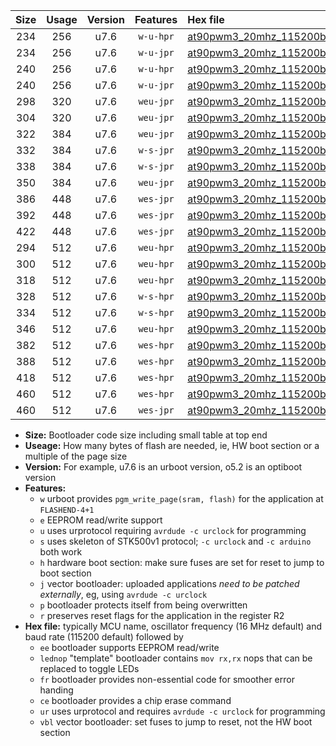 |Size|Usage|Version|Features|Hex file|
|:-:|:-:|:-:|:-:|:--|
|234|256|u7.6|`w-u-hpr`|[at90pwm3_20mhz_115200bps_ur.hex](https://raw.githubusercontent.com/stefanrueger/urboot/main/at90pwm3_20mhz_115200bps_ur.hex)|
|234|256|u7.6|`w-u-jpr`|[at90pwm3_20mhz_115200bps_ur_vbl.hex](https://raw.githubusercontent.com/stefanrueger/urboot/main/at90pwm3_20mhz_115200bps_ur_vbl.hex)|
|240|256|u7.6|`w-u-hpr`|[at90pwm3_20mhz_115200bps_lednop_ur.hex](https://raw.githubusercontent.com/stefanrueger/urboot/main/at90pwm3_20mhz_115200bps_lednop_ur.hex)|
|240|256|u7.6|`w-u-jpr`|[at90pwm3_20mhz_115200bps_lednop_ur_vbl.hex](https://raw.githubusercontent.com/stefanrueger/urboot/main/at90pwm3_20mhz_115200bps_lednop_ur_vbl.hex)|
|298|320|u7.6|`weu-jpr`|[at90pwm3_20mhz_115200bps_ee_ur_vbl.hex](https://raw.githubusercontent.com/stefanrueger/urboot/main/at90pwm3_20mhz_115200bps_ee_ur_vbl.hex)|
|304|320|u7.6|`weu-jpr`|[at90pwm3_20mhz_115200bps_ee_lednop_ur_vbl.hex](https://raw.githubusercontent.com/stefanrueger/urboot/main/at90pwm3_20mhz_115200bps_ee_lednop_ur_vbl.hex)|
|322|384|u7.6|`weu-jpr`|[at90pwm3_20mhz_115200bps_ee_lednop_fr_ur_vbl.hex](https://raw.githubusercontent.com/stefanrueger/urboot/main/at90pwm3_20mhz_115200bps_ee_lednop_fr_ur_vbl.hex)|
|332|384|u7.6|`w-s-jpr`|[at90pwm3_20mhz_115200bps_vbl.hex](https://raw.githubusercontent.com/stefanrueger/urboot/main/at90pwm3_20mhz_115200bps_vbl.hex)|
|338|384|u7.6|`w-s-jpr`|[at90pwm3_20mhz_115200bps_lednop_vbl.hex](https://raw.githubusercontent.com/stefanrueger/urboot/main/at90pwm3_20mhz_115200bps_lednop_vbl.hex)|
|350|384|u7.6|`weu-jpr`|[at90pwm3_20mhz_115200bps_ee_lednop_fr_ce_ur_vbl.hex](https://raw.githubusercontent.com/stefanrueger/urboot/main/at90pwm3_20mhz_115200bps_ee_lednop_fr_ce_ur_vbl.hex)|
|386|448|u7.6|`wes-jpr`|[at90pwm3_20mhz_115200bps_ee_vbl.hex](https://raw.githubusercontent.com/stefanrueger/urboot/main/at90pwm3_20mhz_115200bps_ee_vbl.hex)|
|392|448|u7.6|`wes-jpr`|[at90pwm3_20mhz_115200bps_ee_lednop_vbl.hex](https://raw.githubusercontent.com/stefanrueger/urboot/main/at90pwm3_20mhz_115200bps_ee_lednop_vbl.hex)|
|422|448|u7.6|`wes-jpr`|[at90pwm3_20mhz_115200bps_ee_lednop_fr_vbl.hex](https://raw.githubusercontent.com/stefanrueger/urboot/main/at90pwm3_20mhz_115200bps_ee_lednop_fr_vbl.hex)|
|294|512|u7.6|`weu-hpr`|[at90pwm3_20mhz_115200bps_ee_ur.hex](https://raw.githubusercontent.com/stefanrueger/urboot/main/at90pwm3_20mhz_115200bps_ee_ur.hex)|
|300|512|u7.6|`weu-hpr`|[at90pwm3_20mhz_115200bps_ee_lednop_ur.hex](https://raw.githubusercontent.com/stefanrueger/urboot/main/at90pwm3_20mhz_115200bps_ee_lednop_ur.hex)|
|318|512|u7.6|`weu-hpr`|[at90pwm3_20mhz_115200bps_ee_lednop_fr_ur.hex](https://raw.githubusercontent.com/stefanrueger/urboot/main/at90pwm3_20mhz_115200bps_ee_lednop_fr_ur.hex)|
|328|512|u7.6|`w-s-hpr`|[at90pwm3_20mhz_115200bps.hex](https://raw.githubusercontent.com/stefanrueger/urboot/main/at90pwm3_20mhz_115200bps.hex)|
|334|512|u7.6|`w-s-hpr`|[at90pwm3_20mhz_115200bps_lednop.hex](https://raw.githubusercontent.com/stefanrueger/urboot/main/at90pwm3_20mhz_115200bps_lednop.hex)|
|346|512|u7.6|`weu-hpr`|[at90pwm3_20mhz_115200bps_ee_lednop_fr_ce_ur.hex](https://raw.githubusercontent.com/stefanrueger/urboot/main/at90pwm3_20mhz_115200bps_ee_lednop_fr_ce_ur.hex)|
|382|512|u7.6|`wes-hpr`|[at90pwm3_20mhz_115200bps_ee.hex](https://raw.githubusercontent.com/stefanrueger/urboot/main/at90pwm3_20mhz_115200bps_ee.hex)|
|388|512|u7.6|`wes-hpr`|[at90pwm3_20mhz_115200bps_ee_lednop.hex](https://raw.githubusercontent.com/stefanrueger/urboot/main/at90pwm3_20mhz_115200bps_ee_lednop.hex)|
|418|512|u7.6|`wes-hpr`|[at90pwm3_20mhz_115200bps_ee_lednop_fr.hex](https://raw.githubusercontent.com/stefanrueger/urboot/main/at90pwm3_20mhz_115200bps_ee_lednop_fr.hex)|
|460|512|u7.6|`wes-hpr`|[at90pwm3_20mhz_115200bps_ee_lednop_fr_ce.hex](https://raw.githubusercontent.com/stefanrueger/urboot/main/at90pwm3_20mhz_115200bps_ee_lednop_fr_ce.hex)|
|460|512|u7.6|`wes-jpr`|[at90pwm3_20mhz_115200bps_ee_lednop_fr_ce_vbl.hex](https://raw.githubusercontent.com/stefanrueger/urboot/main/at90pwm3_20mhz_115200bps_ee_lednop_fr_ce_vbl.hex)|

- **Size:** Bootloader code size including small table at top end
- **Useage:** How many bytes of flash are needed, ie, HW boot section or a multiple of the page size
- **Version:** For example, u7.6 is an urboot version, o5.2 is an optiboot version
- **Features:**
  + `w` urboot provides `pgm_write_page(sram, flash)` for the application at `FLASHEND-4+1`
  + `e` EEPROM read/write support
  + `u` uses urprotocol requiring `avrdude -c urclock` for programming
  + `s` uses skeleton of STK500v1 protocol; `-c urclock` and `-c arduino` both work
  + `h` hardware boot section: make sure fuses are set for reset to jump to boot section
  + `j` vector bootloader: uploaded applications *need to be patched externally*, eg, using `avrdude -c urclock`
  + `p` bootloader protects itself from being overwritten
  + `r` preserves reset flags for the application in the register R2
- **Hex file:** typically MCU name, oscillator frequency (16 MHz default) and baud rate (115200 default) followed by
  + `ee` bootloader supports EEPROM read/write
  + `lednop` "template" bootloader contains `mov rx,rx` nops that can be replaced to toggle LEDs
  + `fr` bootloader provides non-essential code for smoother error handing
  + `ce` bootloader provides a chip erase command
  + `ur` uses urprotocol and requires `avrdude -c urclock` for programming
  + `vbl` vector bootloader: set fuses to jump to reset, not the HW boot section
